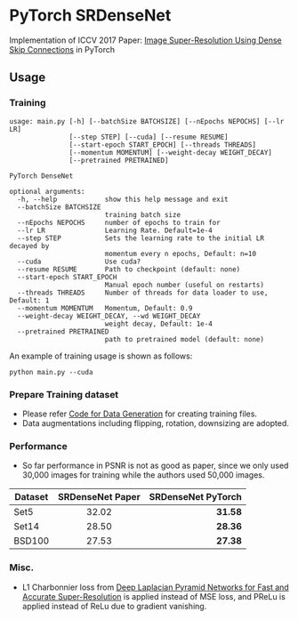 # PyTorch SRDenseNet
Implementation of ICCV 2017 Paper: [Image Super-Resolution Using Dense Skip Connections](http://openaccess.thecvf.com/content_iccv_2017/html/Tong_Image_Super-Resolution_Using_ICCV_2017_paper.html) in PyTorch

## Usage
### Training
```
usage: main.py [-h] [--batchSize BATCHSIZE] [--nEpochs NEPOCHS] [--lr LR]
               [--step STEP] [--cuda] [--resume RESUME]
               [--start-epoch START_EPOCH] [--threads THREADS]
               [--momentum MOMENTUM] [--weight-decay WEIGHT_DECAY]
               [--pretrained PRETRAINED]

PyTorch DenseNet

optional arguments:
  -h, --help            show this help message and exit
  --batchSize BATCHSIZE
                        training batch size
  --nEpochs NEPOCHS     number of epochs to train for
  --lr LR               Learning Rate. Default=1e-4
  --step STEP           Sets the learning rate to the initial LR decayed by
                        momentum every n epochs, Default: n=10
  --cuda                Use cuda?
  --resume RESUME       Path to checkpoint (default: none)
  --start-epoch START_EPOCH
                        Manual epoch number (useful on restarts)
  --threads THREADS     Number of threads for data loader to use, Default: 1
  --momentum MOMENTUM   Momentum, Default: 0.9
  --weight-decay WEIGHT_DECAY, --wd WEIGHT_DECAY
                        weight decay, Default: 1e-4
  --pretrained PRETRAINED
                        path to pretrained model (default: none)
```
An example of training usage is shown as follows:
```
python main.py --cuda
```

### Prepare Training dataset
  - Please refer [Code for Data Generation](https://github.com/twtygqyy/pytorch-SRResNet/tree/master/data) for creating training files.
  - Data augmentations including flipping, rotation, downsizing are adopted.

### Performance
  - So far performance in PSNR is not as good as paper, since we only used 30,000 images for training while the authors used 50,000 images.
  
| Dataset        | SRDenseNet Paper          | SRDenseNet PyTorch|
| ------------- |:-------------:| -----:|
| Set5      | 32.02      | **31.58** |
| Set14     | 28.50      | **28.36** |
| BSD100    | 27.53      | **27.38** |

### Misc.
  - L1 Charbonnier loss from [Deep Laplacian Pyramid Networks for Fast and Accurate Super-Resolution](https://arxiv.org/abs/1704.03915) is applied instead of MSE loss, and PReLu is applied instead of ReLu due to gradient vanishing.
